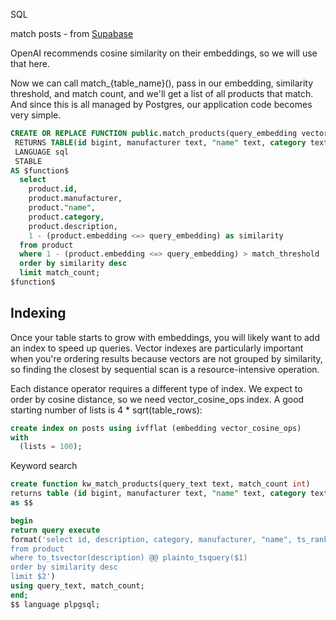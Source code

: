 SQL

match posts - from [Supabase](https://supabase.com/blog/openai-embeddings-postgres-vector#indexing)

<!-- Add url hyperlink -->

OpenAI recommends cosine similarity on their embeddings, so we will use that here.

Now we can call match\_{table_name}(), pass in our embedding, similarity threshold, and match count, and we'll get a list of all products that match. And since this is all managed by Postgres, our application code becomes very simple.

```sql
CREATE OR REPLACE FUNCTION public.match_products(query_embedding vector, match_threshold double precision, match_count integer)
 RETURNS TABLE(id bigint, manufacturer text, "name" text, category text, description text, similarity double precision)
 LANGUAGE sql
 STABLE
AS $function$
  select
    product.id,
    product.manufacturer,
    product."name",
    product.category,
    product.description,
    1 - (product.embedding <=> query_embedding) as similarity
  from product
  where 1 - (product.embedding <=> query_embedding) > match_threshold
  order by similarity desc
  limit match_count;
$function$
```

## Indexing

Once your table starts to grow with embeddings, you will likely want to add an index to speed up queries. Vector indexes are particularly important when you're ordering results because vectors are not grouped by similarity, so finding the closest by sequential scan is a resource-intensive operation.

Each distance operator requires a different type of index. We expect to order by cosine distance, so we need vector_cosine_ops index. A good starting number of lists is 4 \* sqrt(table_rows):

```sql
create index on posts using ivfflat (embedding vector_cosine_ops)
with
  (lists = 100);
```

Keyword search

```sql
create function kw_match_products(query_text text, match_count int)
returns table (id bigint, manufacturer text, "name" text, category text, description text,  similarity real)
as $$

begin
return query execute
format('select id, description, category, manufacturer, "name", ts_rank(to_tsvector(description), plainto_tsquery($1)) as similarity
from product
where to_tsvector(description) @@ plainto_tsquery($1)
order by similarity desc
limit $2')
using query_text, match_count;
end;
$$ language plpgsql;
```
